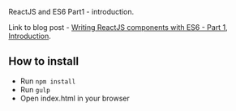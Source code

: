 
ReactJS and ES6 Part1 - introduction. 

Link to blog post - [Writing ReactJS components with ES6 - Part 1, Introduction](http://egorsmirnov.me/2015/05/22/writing-reactjs-components-with-es6-part1.html).

## How to install

* Run `npm install`
* Run `gulp`
* Open index.html in your browser